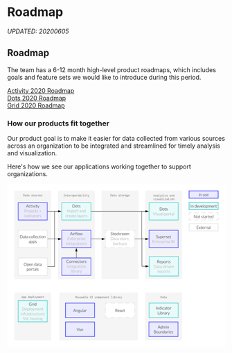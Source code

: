 # Roadmap

_UPDATED: 20200605_

## Roadmap

The team has a 6-12 month high-level product roadmaps, which includes goals and feature sets we would like to introduce during this period.

[Activity 2020 Roadmap](activity-roadmap.md)  
[Dots 2020 Roadmap](dots-roadmap.md)  
[Grid 2020 Roadmap](grid-roadmap.md)

### How our products fit together

Our product goal is to make it easier for data collected from various sources across an organization to be integrated and streamlined for timely analysis and visualization.

Here's how we see our applications working together to support organizations.

![Last updated: 20200605](../../.gitbook/assets/dev-docs-product-flow.png)



